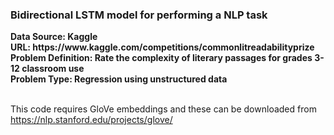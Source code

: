 <h3> Bidirectional LSTM model for performing a NLP task </h3>
<b> Data Source: Kaggle </b> </br>
<b> URL: https://www.kaggle.com/competitions/commonlitreadabilityprize</b> </br>
<b> Problem Definition: Rate the complexity of literary passages for grades 3-12 classroom use </b> </br>
<b> Problem Type: Regression using unstructured data </b> </br> </br>

This code requires GloVe embeddings and these can be downloaded from https://nlp.stanford.edu/projects/glove/
